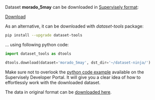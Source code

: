 Dataset **morado_5may** can be downloaded in [Supervisely format](https://developer.supervisely.com/api-references/supervisely-annotation-json-format):

 [Download](https://assets.supervisely.com/supervisely-supervisely-assets-public/teams_storage/q/K/o3/BaWgr5d3WcuPwmJTceQWuEh7MMmRWpblSeXql8BCOycmYLwMQkfnIVrFFVEbSpWhpQaVajzi5R4IRkiKnWa4HRsFywQiH06aHgW2w7YskhR5L5qaXIxWovXxiGWJ.tar)

As an alternative, it can be downloaded with *dataset-tools* package:
``` bash
pip install --upgrade dataset-tools
```

... using following python code:
``` python
import dataset_tools as dtools

dtools.download(dataset='morado_5may', dst_dir='~/dataset-ninja/')
```
Make sure not to overlook the [python code example](https://developer.supervisely.com/getting-started/python-sdk-tutorials/iterate-over-a-local-project) available on the Supervisely Developer Portal. It will give you a clear idea of how to effortlessly work with the downloaded dataset.

The data in original format can be [downloaded here](https://www.kaggle.com/datasets/teddevrieslentsch/morado-5may/download?datasetVersionNumber=4).